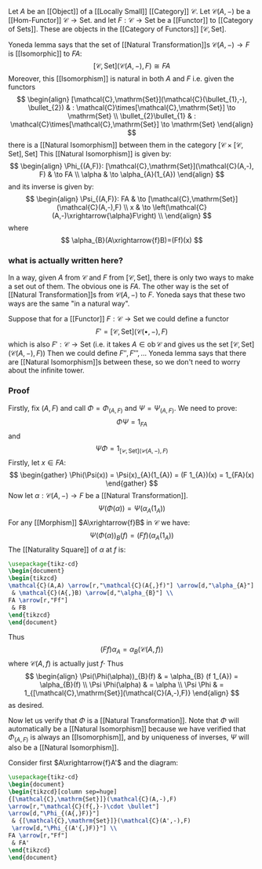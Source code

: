 Let $A$ be an [[Object]] of a [[Locally Small]] [[Category]] $\mathcal{C}$.
Let $\mathcal{C}(A,-)$ be a [[Hom-Functor]] $\mathcal{C}\to \mathrm{Set}$.
and let $F:\mathcal{C}\to \mathrm{Set}$ be a [[Functor]] to [[Category of Sets]].
These are objects in the [[Category of Functors]] $[\mathcal{C},\mathrm{Set}]$.

Yoneda lemma says that the set of [[Natural Transformation]]s $\mathcal{C}(A,-)\to F$
is [[Isomorphic]] to $FA$:
$$
[\mathcal{C},\mathrm{Set}](\mathcal{C}(A,-),F) \cong FA
$$
Moreover, this [[Isomorphism]] is natural in both $A$ and $F$ i.e.
given the functors
$$
\begin{align}
[\mathcal{C},\mathrm{Set}](\mathcal{C}(\bullet_{1},-), \bullet_{2})  & : \mathcal{C}\times[\mathcal{C},\mathrm{Set}] \to \mathrm{Set} \\
\bullet_{2}\bullet_{1}  & : \mathcal{C}\times[\mathcal{C},\mathrm{Set}] \to \mathrm{Set}
\end{align}
$$
there is a [[Natural Isomorphism]] between them in the category $[\mathcal{C}\times[\mathcal{C},\mathrm{Set}],\mathrm{Set}]$ 
This [[Natural Isomorphism]] is given by:
$$
\begin{align}
\Phi_{(A,F)}: [\mathcal{C},\mathrm{Set}](\mathcal{C}(A,-), F)  & \to FA  \\
\alpha & \to \alpha_{A}(1_{A})
\end{align}
$$
and its inverse is given by:
$$
\begin{align}
\Psi_{(A,F)}: FA &  \to [\mathcal{C},\mathrm{Set}](\mathcal{C}(A,-),F) \\
x & \to \left(\mathcal{C}(A,-)\xrightarrow{\alpha}F\right) \\
\end{align}
$$
where
$$
\alpha_{B}(A\xrightarrow{f}B)=(Ff)(x)
$$
### what is actually written here?
In a way, given $A$ from $\mathcal{C}$ and $F$ from $[\mathcal{C},\mathrm{Set}]$,
there is only two ways to make a set out of them.
The obvious one is $FA$.
The other way is the set of [[Natural Transformation]]s from $\mathcal{C}(A,-)$ to $F$.
Yoneda says that these two ways are the same "in a natural way".

Suppose that for a [[Functor]] $F:\mathcal{C}\to \mathrm{Set}$ we could define a functor
$$
F'=[\mathcal{C},\mathrm{Set}](\mathcal{C}(\bullet,-),F)
$$
which is also $F':\mathcal{C}\to \mathrm{Set}$ 
(i.e. it takes $A\in \operatorname{ob}\mathcal{C}$ and gives us the set $[\mathcal{C},\mathrm{Set}](\mathcal{C}(A,-),F)$)
Then we could define $F'',F''',\dots$
Yoneda lemma says that there are [[Natural Isomorphism]]s between these,
so we don't need to worry about the infinite tower.
### Proof
Firstly, fix $(A,F)$ and call $\Phi=\Phi_{(A,F)}$ and $\Psi=\Psi_{(A,F)}$.
We need to prove:
$$
\Phi \Psi=1_{FA}
$$
and
$$
\Psi \Phi = 1_{[\mathcal{C},\mathrm{Set}](\mathcal{C}(A,-),F)}
$$
Firstly, let $x\in FA$:
$$
\begin{gather}
\Phi(\Psi(x)) = \Psi(x)_{A}(1_{A}) = (F 1_{A})(x) = 1_{FA}(x)
\end{gather}
$$
Now let $\alpha:\mathcal{C}(A,-)\to F$ be a [[Natural Transformation]].
$$
\Psi(\Phi(\alpha))=\Psi(\alpha_{A}(1_{A}))
$$
For any [[Morphism]] $A\xrightarrow{f}B$ in $\mathcal{C}$ we have:
$$
\Psi(\Phi(\alpha))_{B}(f) = (Ff)(\alpha_{A}(1_{A}))
$$
The [[Naturality Square]] of $\alpha$ at $f$ is:
```tikz
\usepackage{tikz-cd}
\begin{document}
\begin{tikzcd}
\mathcal{C}(A,A) \arrow[r,"\mathcal{C}(A{,}f)"] \arrow[d,"\alpha_{A}"]
 & \mathcal{C}(A{,}B) \arrow[d,"\alpha_{B}"] \\
FA \arrow[r,"Ff"]
 & FB
\end{tikzcd}
\end{document}
```
Thus
$$
(Ff)\alpha_{A} = \alpha_{B}( \mathcal{C}(A,f))
$$
where $\mathcal{C}(A,f)$ is actually just $f\cdot$
Thus
$$
\begin{align}
\Psi(\Phi(\alpha))_{B}(f) & = \alpha_{B} (f 1_{A}) = \alpha_{B}(f)  \\
\Psi \Phi(\alpha)  & = \alpha \\
\Psi \Phi  & = 1_{[\mathcal{C},\mathrm{Set}](\mathcal{C}(A,-),F)}
\end{align}
$$
as desired.

Now let us verify that $\Phi$ is a [[Natural Transformation]].
Note that $\Phi$ will automatically be a [[Natural Isomorphism]]
because we have verified that $\Phi_{(A,F)}$ is always an [[Isomorphism]],
and by uniqueness of inverses, $\Psi$ will also be a [[Natural Isomorphism]].

Consider first $A\xrightarrow{f}A'$ and the diagram:
```tikz
\usepackage{tikz-cd}
\begin{document}
\begin{tikzcd}[column sep=huge]
{[\mathcal{C},\mathrm{Set}]}(\mathcal{C}(A,-),F) 
\arrow[r,"\mathcal{C}(f{,}-)\cdot \bullet"] 
\arrow[d,"\Phi_{(A{,}F)}"]
 & {[\mathcal{C},\mathrm{Set}]}(\mathcal{C}(A',-),F) 
 \arrow[d,"\Phi_{(A'{,}F)}"] \\
FA \arrow[r,"Ff"]
 & FA'
\end{tikzcd}
\end{document}
```

